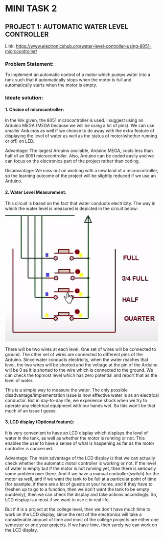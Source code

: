 # MINI TASK 2

## PROJECT 1: AUTOMATIC WATER LEVEL CONTROLLER

Link: https://www.electronicshub.org/water-level-controller-using-8051-microcontroller/

### Problem Statement:
To implement an automatic control of a motor which pumps water into a tank such that it automatically stops when the motor is full and automatically starts when the motor is empty. 

### Ideate solution:

#### 1. Choice of microcontroller:
In the link given, the 8051 microcontroller is used. I suggest using an Arduino MEGA (MEGA because we will be using a lot of pins). We can use smaller Arduinos as well if we choose to do away with the extra feature of displaying the level of water as well as the status of motor(whether running or off) on LED.

Advantage: The largest Arduino available, Arduino MEGA, costs less than half of an 8051 microcontroller. Also, Arduino can be coded easily and we can focus on the electronics part of the project rather than coding.

Disadvantage: We miss out on working with a new kind of a microcontroller, so the learning outcome of the project will be slightly reduced if we use an Arduino.

#### 2. Water Level Measurement:
This circuit is based on the fact that water conducts electricity. The way in which the water level is measured is depicted in the circuit below:

![](Mini-Task%202%20Images/1.png)

There will be two wires at each level. One set of wires will be connected to ground. The other set of wires are connected to different pins of the Arduino. Since water conducts electricity, when the water reaches that level, the two wires will be shorted and the voltage at the pin of the Arduino will be 0 as it is shorted to the wire which is connected to the ground. We can check the topmost level which has zero potential and report that as the level of water.

This is a simple way to measure the water. The only possible disadvantage/implementation issue is how effective water is as an electrical conductor. But in day-to-day life, we experience shock when we try to operate any electrical equipment with our hands wet. So this won't be that much of an issue I guess. 

#### 3. LCD display (Optional feature):
It is very convenient to have an LCD display which displays the level of water in the tank, as well as whether the motor is running or not. This enables the user to have a sense of what is happening as far as the motor controller is concerned. 

Advantage: The main advantage of the LCD display is that we can actually check whether the automatic motor controller is working or not. If the level of water is empty but if the motor is not running yet, then there is seriously some problem over there. And if we have a manual controller(switch) for the motor as well, and if we want the tank to be full at a particular point of time (for example, if there are a lot of guests at your home, and if they have to freshen up to go to a function, then we don't want the tank to be empty suddenly), then we can check the display and take actions accordingly. So, LCD display is a must if we want to use it in real life.

But if it is a project at the college level, then we don't have much time to work on the LCD display, since the rest of the electronics will take a considerable amount of time and most of the college projects are either one semester or one year projects. If we have time, then surely we can work on the LCD display.

